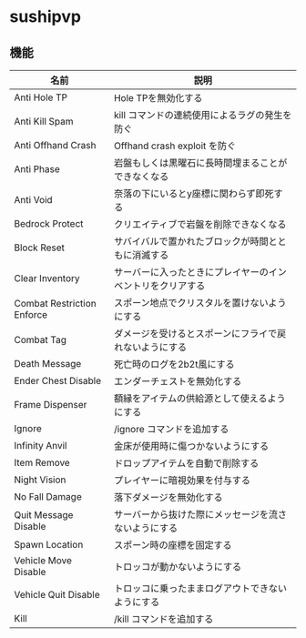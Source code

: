 # sushipvp

## 機能

| 名前 | 説明 |
| --- | --- |
| Anti Hole TP | Hole TPを無効化する |
| Anti Kill Spam | kill コマンドの連続使用によるラグの発生を防ぐ |
| Anti Offhand Crash | Offhand crash exploit を防ぐ |
| Anti Phase | 岩盤もしくは黒曜石に長時間埋まることができなくなる |
| Anti Void | 奈落の下にいるとy座標に関わらず即死する |
| Bedrock Protect | クリエイティブで岩盤を削除できなくなる |
| Block Reset | サバイバルで置かれたブロックが時間とともに消滅する |
| Clear Inventory | サーバーに入ったときにプレイヤーのインベントリをクリアする |
| Combat Restriction Enforce | スポーン地点でクリスタルを置けないようにする |
| Combat Tag | ダメージを受けるとスポーンにフライで戻れないようにする |
| Death Message | 死亡時のログを2b2t風にする |
| Ender Chest Disable | エンダーチェストを無効化する |
| Frame Dispenser | 額縁をアイテムの供給源として使えるようにする |
| Ignore | /ignore コマンドを追加する |
| Infinity Anvil | 金床が使用時に傷つかないようにする |
| Item Remove | ドロップアイテムを自動で削除する |
| Night Vision | プレイヤーに暗視効果を付与する |
| No Fall Damage | 落下ダメージを無効化する |
| Quit Message Disable | サーバーから抜けた際にメッセージを流さないようにする |
| Spawn Location | スポーン時の座標を固定する |
| Vehicle Move Disable | トロッコが動かないようにする |
| Vehicle Quit Disable | トロッコに乗ったままログアウトできないようにする |
| Kill | /kill コマンドを追加する

